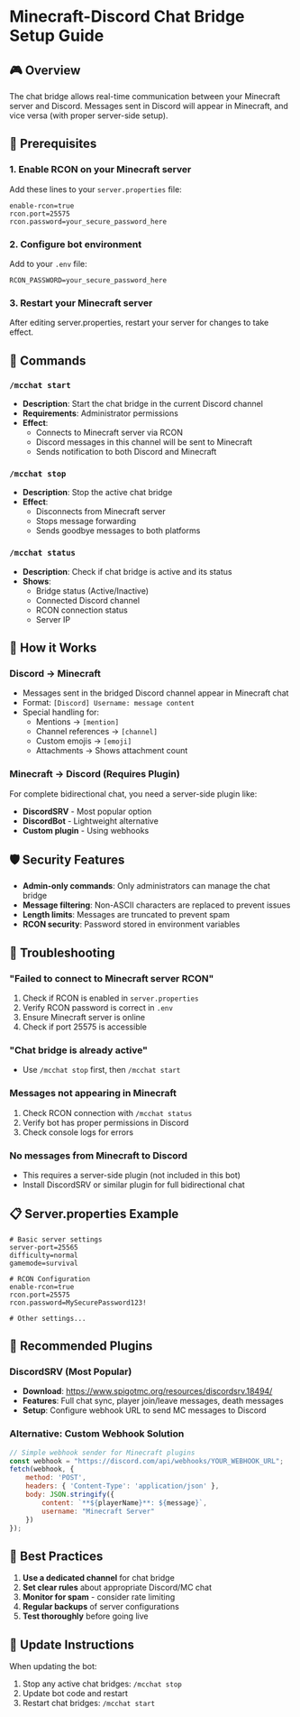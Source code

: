 # Minecraft-Discord Chat Bridge Setup Guide

## 🎮 Overview
The chat bridge allows real-time communication between your Minecraft server and Discord. Messages sent in Discord will appear in Minecraft, and vice versa (with proper server-side setup).

## 🔧 Prerequisites

### 1. Enable RCON on your Minecraft server

Add these lines to your `server.properties` file:
```properties
enable-rcon=true
rcon.port=25575
rcon.password=your_secure_password_here
```

### 2. Configure bot environment
Add to your `.env` file:
```env
RCON_PASSWORD=your_secure_password_here
```

### 3. Restart your Minecraft server
After editing server.properties, restart your server for changes to take effect.

## 🚀 Commands

### `/mcchat start`
- **Description**: Start the chat bridge in the current Discord channel
- **Requirements**: Administrator permissions
- **Effect**: 
  - Connects to Minecraft server via RCON
  - Discord messages in this channel will be sent to Minecraft
  - Sends notification to both Discord and Minecraft

### `/mcchat stop`
- **Description**: Stop the active chat bridge
- **Effect**:
  - Disconnects from Minecraft server
  - Stops message forwarding
  - Sends goodbye messages to both platforms

### `/mcchat status`
- **Description**: Check if chat bridge is active and its status
- **Shows**:
  - Bridge status (Active/Inactive)
  - Connected Discord channel
  - RCON connection status
  - Server IP

## 📨 How it Works

### Discord → Minecraft
- Messages sent in the bridged Discord channel appear in Minecraft chat
- Format: `[Discord] Username: message content`
- Special handling for:
  - Mentions → `[mention]`
  - Channel references → `[channel]`
  - Custom emojis → `[emoji]`
  - Attachments → Shows attachment count

### Minecraft → Discord (Requires Plugin)
For complete bidirectional chat, you need a server-side plugin like:
- **DiscordSRV** - Most popular option
- **DiscordBot** - Lightweight alternative
- **Custom plugin** - Using webhooks

## 🛡️ Security Features

- **Admin-only commands**: Only administrators can manage the chat bridge
- **Message filtering**: Non-ASCII characters are replaced to prevent issues
- **Length limits**: Messages are truncated to prevent spam
- **RCON security**: Password stored in environment variables

## 🔧 Troubleshooting

### "Failed to connect to Minecraft server RCON"
1. Check if RCON is enabled in `server.properties`
2. Verify RCON password is correct in `.env`
3. Ensure Minecraft server is online
4. Check if port 25575 is accessible

### "Chat bridge is already active"
- Use `/mcchat stop` first, then `/mcchat start`

### Messages not appearing in Minecraft
1. Check RCON connection with `/mcchat status`
2. Verify bot has proper permissions in Discord
3. Check console logs for errors

### No messages from Minecraft to Discord
- This requires a server-side plugin (not included in this bot)
- Install DiscordSRV or similar plugin for full bidirectional chat

## 📋 Server.properties Example

```properties
# Basic server settings
server-port=25565
difficulty=normal
gamemode=survival

# RCON Configuration
enable-rcon=true
rcon.port=25575
rcon.password=MySecurePassword123!

# Other settings...
```

## 🔗 Recommended Plugins

### DiscordSRV (Most Popular)
- **Download**: https://www.spigotmc.org/resources/discordsrv.18494/
- **Features**: Full chat sync, player join/leave messages, death messages
- **Setup**: Configure webhook URL to send MC messages to Discord

### Alternative: Custom Webhook Solution
```javascript
// Simple webhook sender for Minecraft plugins
const webhook = "https://discord.com/api/webhooks/YOUR_WEBHOOK_URL";
fetch(webhook, {
    method: 'POST',
    headers: { 'Content-Type': 'application/json' },
    body: JSON.stringify({
        content: `**${playerName}**: ${message}`,
        username: "Minecraft Server"
    })
});
```

## 🎯 Best Practices

1. **Use a dedicated channel** for chat bridge
2. **Set clear rules** about appropriate Discord/MC chat
3. **Monitor for spam** - consider rate limiting
4. **Regular backups** of server configurations
5. **Test thoroughly** before going live

## 🔄 Update Instructions

When updating the bot:
1. Stop any active chat bridges: `/mcchat stop`
2. Update bot code and restart
3. Restart chat bridges: `/mcchat start`
